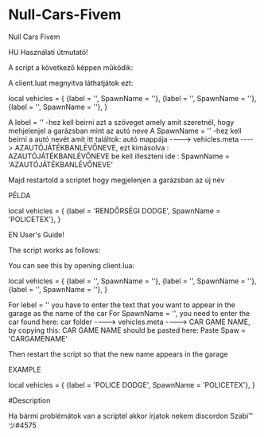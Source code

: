 # Null-Cars-Fivem
Null Cars Fivem

HU Használati útmutató!

A script a következő képpen működik:

A client.luat megnyitva láthatjátok ezt:

local vehicles = { {label = '', SpawnName = ''}, {label = '', SpawnName = ''}, {label = '', SpawnName = ''}, }

A lebel = '' -hez kell beirni azt a szöveget amely amit szeretnél, hogy mehjelenjel a garázsban mint az autó neve A SpawnName = '' -hez kell beirni a autó nevét amit itt találtok: autó mappája ----> vehicles.meta ----> AZAUTÓJÁTÉKBANLÉVŐNEVE, ezt kimásolva : AZAUTÓJÁTÉKBANLÉVŐNEVE be kell illeszteni ide : SpawnName = 'AZAUTÓJÁTÉKBANLÉVŐNEVE'

Majd restartold a scriptet hogy megjelenjen a garázsban az új név

PÉLDA

local vehicles = { {label = 'RENDŐRSÉGI DODGE', SpawnName = 'POLICETEX'}, }

EN User's Guide!

The script works as follows:

You can see this by opening client.lua:

local vehicles = { {label = '', SpawnName = ''}, {label = '', SpawnName = ''}, {label = '', SpawnName = ''}, }

For lebel = '' you have to enter the text that you want to appear in the garage as the name of the car For SpawnName = '', you need to enter the car found here: car folder ----> vehicles.meta ----> CAR GAME NAME, by copying this: CAR GAME NAME should be pasted here: Paste Spaw = 'CARGAMENAME'

Then restart the script so that the new name appears in the garage

EXAMPLE

local vehicles = { {label = 'POLICE DODGE', SpawnName = 'POLICETEX'}, }

#Description

Ha bármi problémátok van a scriptel akkor írjatok nekem discordon Szabi™ツ#4575 
